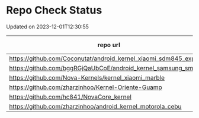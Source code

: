 # Repo Check Status

Updated on 2023-12-01T12:30:55

| repo url | repo status |
| -------- | -------- | 
|  https://github.com/Coconutat/android_kernel_xiaomi_sdm845_exp |  301 |
|  https://github.com/bggRGjQaUbCoE/android_kernel_samsung_sm8250 |  404 |
|  https://github.com/Nova-Kernels/kernel_xiaomi_marble |  404 |
|  https://github.com/zharzinhoo/Kernel-Oriente-Guamp |  404 |
|  https://github.com/hc841/NovaCore_kernel |  404 |
|  https://github.com/zharzinhoo/android_kernel_motorola_cebu |  404 |
